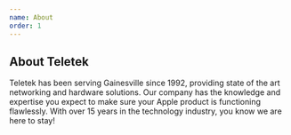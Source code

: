 ```yaml
---
name: About
order: 1
---
```


## About Teletek

Teletek has been serving Gainesville since 1992, providing state of the art
networking and hardware solutions.  Our company has the knowledge and expertise
you expect to make sure your Apple product is functioning flawlessly.   With
over 15 years in the technology industry, you know we are here to stay!
